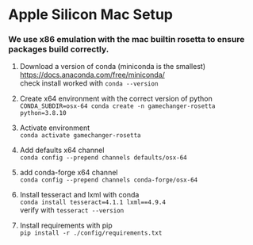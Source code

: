 # Apple Silicon Mac Setup
### We use x86 emulation with the mac builtin rosetta to ensure packages build correctly.

1. Download a version of conda (miniconda is the smallest) https://docs.anaconda.com/free/miniconda/ \
check install worked with ```conda --version```

2. Create x64 environment with the correct version of python \
    ```CONDA_SUBDIR=osx-64 conda create -n gamechanger-rosetta python=3.8.10```

3. Activate environment \
    ```conda activate gamechanger-rosetta```

4. Add defaults x64 channel \
    ```conda config --prepend channels defaults/osx-64```

5. add conda-forge x64 channel \
    ```conda config --prepend channels conda-forge/osx-64```

7. Install tesseract and lxml with conda \
    ```conda install tesseract=4.1.1 lxml==4.9.4``` \
    verify with ```tesseract --version```

8. Install requirements with pip \
    ```pip install -r ./config/requirements.txt```
